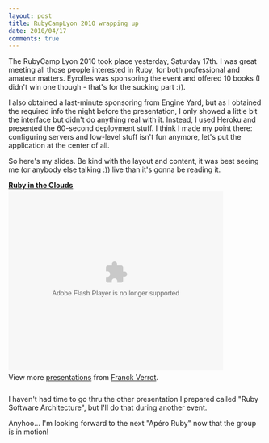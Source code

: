 ```yaml
---
layout: post
title: RubyCampLyon 2010 wrapping up
date: 2010/04/17
comments: true
---
```


The RubyCamp Lyon 2010 took place yesterday, Saturday 17th. I was great meeting all those people interested in Ruby, for both professional and amateur matters. Eyrolles was sponsoring the event and offered 10 books (I didn't win one though - that's for the sucking part :)). 

I also obtained a last-minute sponsoring from Engine Yard, but as I obtained the required info the night before the presentation, I only showed a little bit the interface but didn't do anything real with it. Instead, I used Heroku and presented the 60-second deployment stuff. I think I made my point there: configuring servers and low-level stuff isn't fun anymore, let's put the application at the center of all.

So here's my slides. Be kind with the layout and content, it was best seeing me (or anybody else talking :)) live than it's gonna be reading it.

<div style="width:425px" id="__ss_3768207"><strong style="display:block;margin:12px 0 4px"><a href="http://www.slideshare.net/CesarioGW/ruby-in-the-clouds-3768207" title="Ruby in the Clouds">Ruby in the Clouds</a></strong><object width="425" height="355"><param name="movie" value="http://static.slidesharecdn.com/swf/ssplayer2.swf?doc=ruby-in-the-clouds2311&stripped_title=ruby-in-the-clouds-3768207" /><param name="allowFullScreen" value="true"/><param name="allowScriptAccess" value="always"/><embed src="http://static.slidesharecdn.com/swf/ssplayer2.swf?doc=ruby-in-the-clouds2311&stripped_title=ruby-in-the-clouds-3768207" type="application/x-shockwave-flash" allowscriptaccess="always" allowfullscreen="true" width="425" height="355"></embed></object><div style="padding:5px 0 12px">View more <a href="http://www.slideshare.net/">presentations</a> from <a href="http://www.slideshare.net/CesarioGW">Franck Verrot</a>.</div></div>

I haven't had time to go thru the other presentation I prepared called "Ruby Software Architecture", but I'll do that during another event.

Anyhoo... I'm looking forward to the next "Apéro Ruby" now that the group is in motion!
